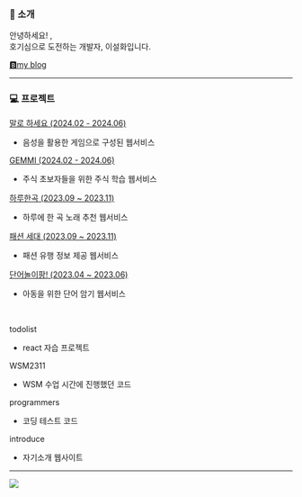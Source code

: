 ### 👋 소개

안녕하세요! ,<br>
호기심으로 도전하는 개발자, 이설화입니다.

<a href="https://seolstudy.tistory.com">🅱️my blog</a>

---

### 💻 프로젝트
<a href="https://github.com/06shelk/pleaseSay" target='_blank'>말로 하세요 (2024.02 - 2024.06)</a>
  * 음성을 활용한 게임으로 구성된 웹서비스 <br>

<a href="https://github.com/06shelk/ITShow-project" target='_blank'>GEMMI (2024.02 - 2024.06)</a>
  * 주식 초보자들을 위한 주식 학습 웹서비스 <br>

<a href="https://github.com/06shelk/OneSongADay" target='_blank'>하루한곡 (2023.09 ~ 2023.11)</a>
  * 하루에 한 곡 노래 추천 웹서비스 <br>

<a href="https://github.com/06shelk/fashion-generation_Project" target='_blank'>패션 세대 (2023.09 ~ 2023.11)</a>
  * 패션 유행 정보 제공 웹서비스 <br>

<a href="https://github.com/06shelk/2023-WSM-Project-Playingwithwords" target='_blank'>단어놀이팡! (2023.04 ~ 2023.06)</a>
  * 아동을 위한 단어 암기 웹서비스 <br>
<br>

todolist 
* react 자습 프로젝트
  
WSM2311
* WSM 수업 시간에 진행했던 코드
  
programmers
* 코딩 테스트 코드

introduce
* 자기소개 웹사이트
  
---

 <a href="https://github.com/06shelk/github-readme-stats"><img align="center" src="https://github-readme-stats.vercel.app/api/top-langs/?username=06shelk&layout=compact&theme=vue&hide_border=true" /></a> 
